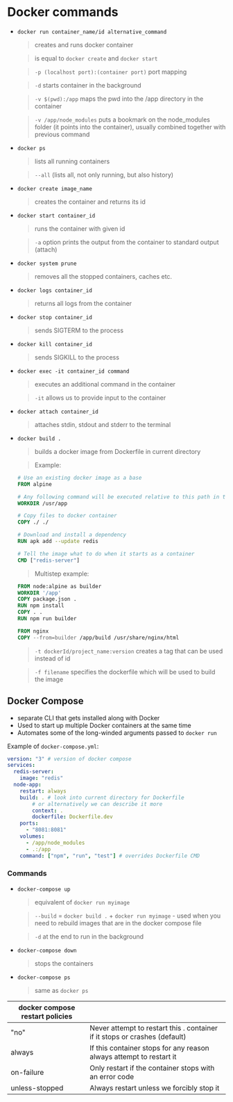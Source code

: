 # Docker commands

- `docker run container_name/id alternative_command`

  > creates and runs docker container

  > is equal to `docker create` and `docker start`

  > `-p (localhost port):(container port)` port mapping

  > `-d` starts container in the background

  > `-v $(pwd):/app` maps the pwd into the /app directory in the container

  > `-v /app/node_modules` puts a bookmark on the node_modules folder (it points into the container), usually combined together with previous command

- `docker ps`

  > lists all running containers

  > `--all` (lists all, not only running, but also history)

- `docker create image_name`

  > creates the container and returns its id

- `docker start container_id`

  > runs the container with given id

  > `-a` option prints the output from the container to standard output (attach)

- `docker system prune`

  > removes all the stopped containers, caches etc.

- `docker logs container_id`

  > returns all logs from the container

- `docker stop container_id`

  > sends SIGTERM to the process

- `docker kill container_id`

  > sends SIGKILL to the process

- `docker exec -it container_id command`

  > executes an additional command in the container

  > `-it` allows us to provide input to the container

- `docker attach container_id`

  > attaches stdin, stdout and stderr to the terminal

- `docker build .`

  > builds a docker image from Dockerfile in current directory

  > Example:

  ```dockerfile
  # Use an existing docker image as a base
  FROM alpine

  # Any following command will be executed relative to this path in the container
  WORKDIR /usr/app

  # Copy files to docker container
  COPY ./ ./

  # Download and install a dependency
  RUN apk add --update redis

  # Tell the image what to do when it starts as a container
  CMD ["redis-server"]
  ```

  > Multistep example:

  ```dockerfile
  FROM node:alpine as builder
  WORKDIR '/app'
  COPY package.json .
  RUN npm install
  COPY . .
  RUN npm run builder

  FROM nginx
  COPY --from=builder /app/build /usr/share/nginx/html
  ```

  > `-t dockerId/project_name:version` creates a tag that can be used instead of id

  > `-f filename` specifies the dockerfile which will be used to build the image

## Docker Compose

- separate CLI that gets installed along with Docker
- Used to start up multiple Docker containers at the same time
- Automates some of the long-winded arguments passed to `docker run`

Example of `docker-compose.yml`:

```yml
version: "3" # version of docker compose
services:
  redis-server:
    image: "redis"
  node-app:
    restart: always
    build: . # look into current directory for Dockerfile
        # or alternatively we can describe it more
        context: .
        dockerfile: Dockerfile.dev
    ports:
      - "8081:8081"
    volumes:
      - /app/node_modules
      - .:/app
    command: ["npm", "run", "test"] # overrides Dockerfile CMD
```

### Commands

- `docker-compose up`

  > equivalent of `docker run myimage`

  > `--build` = `docker build .` + `docker run myimage` - used when you need to rebuild images that are in the docker compose file

  > `-d` at the end to run in the background

- `docker-compose down`

  > stops the containers

- `docker-compose ps`
  > same as `docker ps`

| docker compose restart policies |                                                                            |
| ------------------------------- | -------------------------------------------------------------------------- |
| "no"                            | Never attempt to restart this . container if it stops or crashes (default) |
| always                          | If this container stops for any reason always attempt to restart it        |
| on-failure                      | Only restart if the container stops with an error code                     |
| unless-stopped                  | Always restart unless we forcibly stop it                                  |
